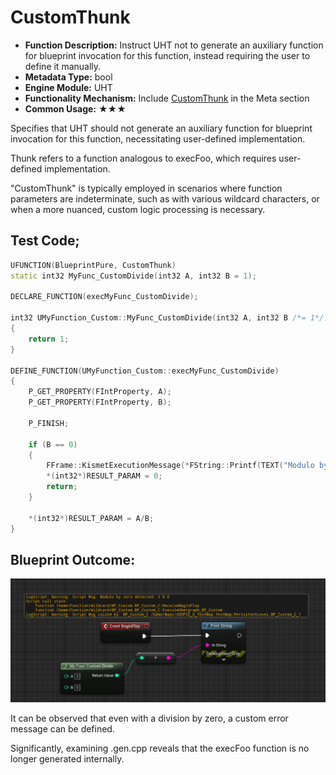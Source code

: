 # CustomThunk

- **Function Description:** Instruct UHT not to generate an auxiliary function for blueprint invocation for this function, instead requiring the user to define it manually.
- **Metadata Type:** bool
- **Engine Module:** UHT
- **Functionality Mechanism:** Include [CustomThunk](../../../../Meta/UHT/CustomThunk.md) in the Meta section
- **Common Usage:** ★★★

Specifies that UHT should not generate an auxiliary function for blueprint invocation for this function, necessitating user-defined implementation.

Thunk refers to a function analogous to execFoo, which requires user-defined implementation.

"CustomThunk" is typically employed in scenarios where function parameters are indeterminate, such as with various wildcard characters, or when a more nuanced, custom logic processing is necessary.

## Test Code;

```cpp
UFUNCTION(BlueprintPure, CustomThunk)
static int32 MyFunc_CustomDivide(int32 A, int32 B = 1);

DECLARE_FUNCTION(execMyFunc_CustomDivide);

int32 UMyFunction_Custom::MyFunc_CustomDivide(int32 A, int32 B /*= 1*/)
{
	return 1;
}

DEFINE_FUNCTION(UMyFunction_Custom::execMyFunc_CustomDivide)
{
	P_GET_PROPERTY(FIntProperty, A);
	P_GET_PROPERTY(FIntProperty, B);

	P_FINISH;

	if (B == 0)
	{
		FFrame::KismetExecutionMessage(*FString::Printf(TEXT("Modulo by zero detected: %d %% 0\n%s"), A, *Stack.GetStackTrace()), ELogVerbosity::Warning);
		*(int32*)RESULT_PARAM = 0;
		return;
	}

	*(int32*)RESULT_PARAM = A/B;
}
```

## Blueprint Outcome:

![Untitled](Untitled.png)

It can be observed that even with a division by zero, a custom error message can be defined.

Significantly, examining .gen.cpp reveals that the execFoo function is no longer generated internally.